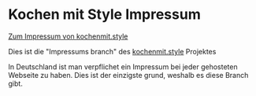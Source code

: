 # Kochen mit Style Impressum
[Zum Impressum von kochenmit.style](https://impressum.kochenmit.style)

Dies ist die "Impressums branch" des [kochenmit.style](https://kochenmit.style) Projektes

In Deutschland ist man verpflichet ein Impressum bei jeder gehosteten Webseite zu haben. Dies ist der einzigste grund, weshalb es diese Branch gibt.

